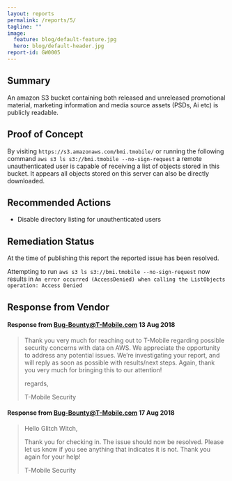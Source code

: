 ```yaml
---
layout: reports
permalink: /reports/5/
tagline: ""
image:
  feature: blog/default-feature.jpg
  hero: blog/default-header.jpg
report-id: GW0005
---
```


## Summary
An amazon S3 bucket containing both released and unreleased promotional material, marketing information and media source assets (PSDs, Ai etc) is publicly readable.


## Proof of Concept
By visiting `https://s3.amazonaws.com/bmi.tmobile/` or running the following command `aws s3 ls s3://bmi.tmobile --no-sign-request` a remote unauthenticated user is capable of receiving a list of objects stored in this bucket. It appears all objects stored on this server can also be directly downloaded.

## Recommended Actions

 - Disable directory listing for unauthenticated users

## Remediation Status

At the time of publishing this report the reported issue has been resolved.

Attempting to run `aws s3 ls s3://bmi.tmobile --no-sign-request` now results in
`An error occurred (AccessDenied) when calling the ListObjects operation: Access Denied`

## Response from Vendor

#### Response from Bug-Bounty@T-Mobile.com 13 Aug 2018
> Thank you very much for reaching out to T-Mobile regarding possible security concerns with data on AWS.  We appreciate the opportunity to address any potential issues.  We’re investigating your report, and will reply as soon as possible with results/next steps.  Again, thank you very much for bringing this to our attention!
>
>
>regards,
>
>T-Mobile Security

#### Response from Bug-Bounty@T-Mobile.com 17 Aug 2018
> Hello Glitch Witch,
>
>Thank you for checking in.  The issue should now be resolved.  Please let us know if you see anything that indicates it is not.  Thank you again for your help!
>
>T-Mobile Security
